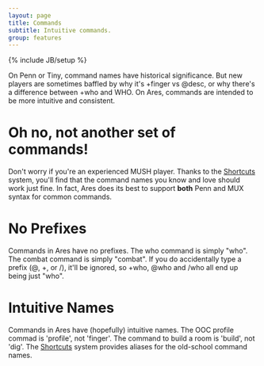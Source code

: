 ```yaml
---
layout: page
title: Commands
subtitle: Intuitive commands.
group: features
---
```

{% include JB/setup %}

On Penn or Tiny, command names have historical significance.  But new players are sometimes baffled by why it's +finger vs @desc, or why there's a difference between +who and WHO.  On Ares, commands are intended to be more intuitive and consistent.  

# Oh no, not another set of commands!

Don't worry if you're an experienced MUSH player.  Thanks to the [Shortcuts]({{site.siteroot}}features/shortcuts.html) system, you'll find that the command names you know and love should work just fine.  In fact, Ares does its best to support **both** Penn and MUX syntax for common commands.

# No Prefixes

Commands in Ares have no prefixes.  The who command is simply "who".  The combat command is simply "combat".  If you do accidentally type a prefix (@, +, or /), it'll be ignored, so +who, @who and /who all end up being just "who".  

# Intuitive Names

Commands in Ares have (hopefully) intuitive names.  The OOC profile commad is 'profile', not 'finger'.  The command to build a room is 'build', not 'dig'.  The [Shortcuts]({{site.siteroot}}features/shortcuts.html) system provides aliases for the old-school command names.

